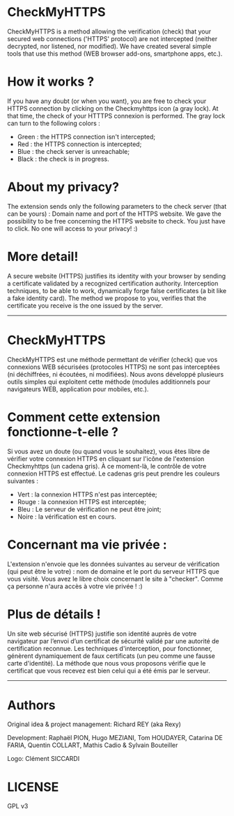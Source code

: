 # CheckMyHTTPS

CheckMyHTTPS is a method allowing the verification (check) that your secured web connections ('HTTPS' protocol) are not intercepted (neither decrypted, nor listened, nor modified). We have created several simple tools that use this method (WEB browser add-ons, smartphone apps, etc.).

# How it works ?

If you have any doubt (or when you want), you are free to check your HTTPS connection by clicking on the Checkmyhttps icon (a gray lock). At that time, the check of your HTTTPS connexion is performed. The gray lock can turn to the following colors :
- Green : the HTTPS connection isn't intercepted;
- Red : the HTTPS connection is intercepted;
- Blue : the check server is unreachable;
- Black : the check is in progress.

# About my privacy?

The extension sends only the following parameters to the check server (that can be yours) : Domain name and port of the HTTPS website.
We gave the possibility to be free concerning the HTTPS website to check. You just have to click. No one will access to your privacy! :)

# More detail!

A secure website (HTTPS) justifies its identity with your browser by sending a certificate validated by a recognized certification authority. Interception techniques, to be able to work, dynamically forge false certificates (a bit like a fake identity card).
The method we propose to you, verifies that the certificate you receive is the one issued by the server. 

________________________________________________________________________________

# CheckMyHTTPS

CheckMyHTTPS est une méthode permettant de vérifier (check) que vos connexions WEB sécurisées (protocoles HTTPS) ne sont pas interceptées (ni déchiffrées, ni écoutées, ni modifiées). Nous avons développé plusieurs outils simples qui exploitent cette méthode (modules additionnels pour navigateurs WEB, application pour mobiles, etc.).

# Comment cette extension fonctionne-t-elle ?

Si vous avez un doute (ou quand vous le souhaitez), vous êtes libre de vérifier votre connexion HTTPS en cliquant sur l'icône de l'extension Checkmyhttps (un cadena gris). À ce moment-là, le contrôle de votre connexion HTTPS est effectué. Le cadenas gris peut prendre les couleurs suivantes :
- Vert : la connexion HTTPS n'est pas interceptée;
- Rouge : la connexion HTTPS est interceptée;
- Bleu : Le serveur de vérification ne peut être joint;
- Noire : la vérification est en cours.

# Concernant ma vie privée :

L'extension n'envoie que les données suivantes au serveur de vérification (qui peut être le votre) : nom de domaine et le port du serveur HTTPS que vous visité.
Vous avez le libre choix concernant le site à "checker". Comme ça personne n'aura accès à votre vie privée ! :)

# Plus de détails !

Un site web sécurisé (HTTPS) justifie son identité auprès de votre navigateur par l’envoi d’un certificat de sécurité validé par une autorité de certification reconnue. Les techniques d'interception, pour fonctionner, génèrent dynamiquement de faux certificats (un peu comme une fausse carte d'identité). La méthode que nous vous proposons vérifie que le certificat que vous recevez est bien celui qui a été émis par le serveur.

________________________________________________________________________________

# Authors

Original idea & project management: Richard REY (aka Rexy)

Development: Raphaël PION, Hugo MEZIANI, Tom HOUDAYER, Catarina DE FARIA, Quentin COLLART, Mathis Cadio & Sylvain Bouteiller

Logo: Clément SICCARDI

# LICENSE

GPL v3
